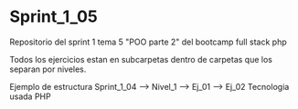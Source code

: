 # Sprint_1_05
Repositorio del sprint 1 tema 5 "POO  parte 2" del bootcamp full stack php

Todos los ejercicios estan en subcarpetas dentro de carpetas que los separan por niveles.

Ejemplo de estructura Sprint_1_04 --> Nivel_1 --> Ej_01
                                               --> Ej_02
Tecnologia usada PHP
